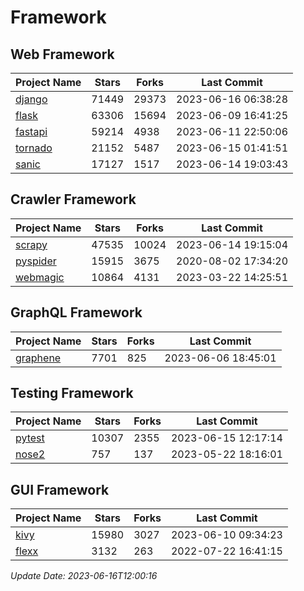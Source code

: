 # Framework

## Web Framework
| Project Name | Stars | Forks | Last Commit |
| ------------ | ----- | ----- | ----------- |
| [django](https://github.com/django/django) | 71449 | 29373 | 2023-06-16 06:38:28 |
| [flask](https://github.com/pallets/flask) | 63306 | 15694 | 2023-06-09 16:41:25 |
| [fastapi](https://github.com/tiangolo/fastapi) | 59214 | 4938 | 2023-06-11 22:50:06 |
| [tornado](https://github.com/tornadoweb/tornado) | 21152 | 5487 | 2023-06-15 01:41:51 |
| [sanic](https://github.com/sanic-org/sanic) | 17127 | 1517 | 2023-06-14 19:03:43 |

## Crawler Framework
| Project Name | Stars | Forks | Last Commit |
| ------------ | ----- | ----- | ----------- |
| [scrapy](https://github.com/scrapy/scrapy) | 47535 | 10024 | 2023-06-14 19:15:04 |
| [pyspider](https://github.com/binux/pyspider) | 15915 | 3675 | 2020-08-02 17:34:20 |
| [webmagic](https://github.com/code4craft/webmagic) | 10864 | 4131 | 2023-03-22 14:25:51 |

## GraphQL Framework
| Project Name | Stars | Forks | Last Commit |
| ------------ | ----- | ----- | ----------- |
| [graphene](https://github.com/graphql-python/graphene) | 7701 | 825 | 2023-06-06 18:45:01 |

## Testing Framework
| Project Name | Stars | Forks | Last Commit |
| ------------ | ----- | ----- | ----------- |
| [pytest](https://github.com/pytest-dev/pytest) | 10307 | 2355 | 2023-06-15 12:17:14 |
| [nose2](https://github.com/nose-devs/nose2) | 757 | 137 | 2023-05-22 18:16:01 |

## GUI Framework
| Project Name | Stars | Forks | Last Commit |
| ------------ | ----- | ----- | ----------- |
| [kivy](https://github.com/kivy/kivy) | 15980 | 3027 | 2023-06-10 09:34:23 |
| [flexx](https://github.com/flexxui/flexx) | 3132 | 263 | 2022-07-22 16:41:15 |

*Update Date: 2023-06-16T12:00:16*
